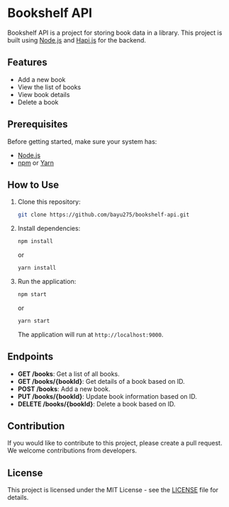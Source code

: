 # Bookshelf API

Bookshelf API is a project for storing book data in a library. This project is built using [Node.js](https://nodejs.org/) and [Hapi.js](https://hapi.dev/) for the backend.

## Features

- Add a new book
- View the list of books
- View book details
- Delete a book

## Prerequisites

Before getting started, make sure your system has:

- [Node.js](https://nodejs.org/)
- [npm](https://www.npmjs.com/) or [Yarn](https://yarnpkg.com/)

## How to Use

1. Clone this repository:

   ```bash
   git clone https://github.com/bayu275/bookshelf-api.git
   ```

2. Install dependencies:

   ```bash
   npm install
   ```

   or

   ```bash
   yarn install
   ```

3. Run the application:

   ```bash
   npm start
   ```

   or

   ```bash
   yarn start
   ```

   The application will run at `http://localhost:9000`.

## Endpoints

- **GET /books**: Get a list of all books.
- **GET /books/{bookId}**: Get details of a book based on ID.
- **POST /books**: Add a new book.
- **PUT /books/{bookId}**: Update book information based on ID.
- **DELETE /books/{bookId}**: Delete a book based on ID.

## Contribution

If you would like to contribute to this project, please create a pull request. We welcome contributions from developers.

## License

This project is licensed under the MIT License - see the [LICENSE](LICENSE) file for details.

